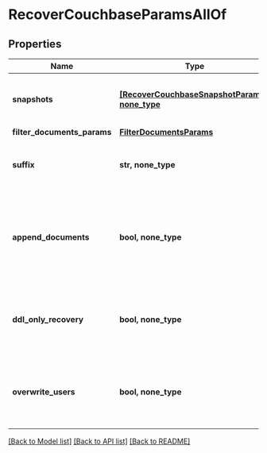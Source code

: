 # RecoverCouchbaseParamsAllOf


## Properties
Name | Type | Description | Notes
------------ | ------------- | ------------- | -------------
**snapshots** | [**[RecoverCouchbaseSnapshotParams], none_type**](RecoverCouchbaseSnapshotParams.md) | Specifies the local snapshot ids of the Objects to be recovered. | 
**filter_documents_params** | [**FilterDocumentsParams**](FilterDocumentsParams.md) |  | 
**suffix** | **str, none_type** | A suffix that is to be applied to all recovered objects. | [optional] 
**append_documents** | **bool, none_type** | If set to true, docuements from the bucket being recovered will be appended into the bucket at the destination. | [optional] 
**ddl_only_recovery** | **bool, none_type** | Set to true to recover only the bucket configurations. No documents will be recovered. | [optional] 
**overwrite_users** | **bool, none_type** | If set to true existing users will be replaced with users from the bucket being recovered. | [optional] 

[[Back to Model list]](../README.md#documentation-for-models) [[Back to API list]](../README.md#documentation-for-api-endpoints) [[Back to README]](../README.md)


